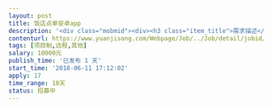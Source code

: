 ```yaml
---                
layout: post       
title: 饭店点单安卓app           
description: '<div class="mobmid"><div><h3 class="item_title">需求描述</h3><p>- 可以连接wifi局域网内的小票打印机x2,打印票据. 一个前台,一个后厨<br/>- 前台票据有固定格式, 后台随意<br/>- 没有后台主机,没有api, 所有数据储存在手机内<br/>- 可以通过CSV导入菜单.  <br/>- 菜单里会有 套餐, 选项(微辣/辣/特辣), 备注<br/>- 具体页面详谈<br/>- 已有现成app的,可以发来看一下. 可以再此基础上修改. 不影响费用<br/>- 不苛求设计,图片资源几乎为0, 色彩+阴影即可, Material Design.<br/>- 如果会Kotlin，最好使用Kotlin语言<br/>- 良好的代码结构,类命名</p></div><!--info end--></div>'     
contenturl: https://www.yuanjisong.com/Webpage/Job/../Job/detail/jobid/101561      
tags: [项目制,远程,其他]            
salary: 10000元          
publish_time: '已发布 1 天'         
start_time: '2018-06-11 17:12:02'           
apply: 17                   
time_range: 10天              
status: 招募中                  
---                 
```

